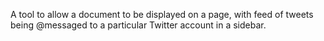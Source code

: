 A tool to allow a document to be displayed on a page, with feed of tweets being @messaged to a particular Twitter account in a sidebar.
